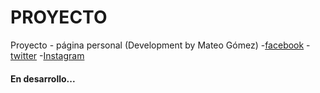 # PROYECTO

Proyecto - página personal (Development by Mateo Gómez)
-[facebook](https://facebook.com/mateogove01)
-[twitter](https://twitter.com/mateogove01)
-[Instagram](https://instagram.com/mateogove01)

#### En desarrollo...
